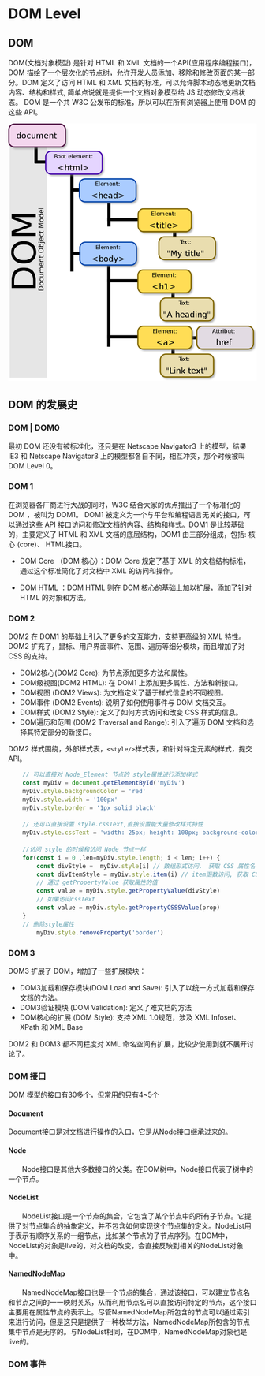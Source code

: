 # DOM Level

## DOM

DOM(文档对象模型) 是针对 HTML 和 XML 文档的一个API(应用程序编程接口)，DOM 描绘了一个层次化的节点树，允许开发人员添加、移除和修改页面的某一部分。DOM 定义了访问 HTML 和 XML 文档的标准，可以允许脚本动态地更新文档内容、结构和样式, 简单点说就是提供一个文档对象模型给 JS 动态修改文档状态。 DOM 是一个共 W3C 公发布的标准，所以可以在所有浏览器上使用 DOM 的这些 API。

![image](/img/1200px-DOM-model.svg.png)

## DOM 的发展史

### DOM | DOM0

最初 DOM 还没有被标准化，还只是在 Netscape Navigator3 上的模型，结果 IE3 和 Netscape Navigator3 上的模型都各自不同，相互冲突，那个时候被叫 DOM Level 0。

### DOM 1

在浏览器各厂商进行大战的同时，W3C 结合大家的优点推出了一个标准化的 DOM ，被叫为 DOM1。 DOM1 被定义为一个与平台和编程语言无关的接口，可以通过这些 API 接口访问和修改文档的内容、结构和样式。DOM1 是比较基础的，主要定义了 HTML 和 XML 文档的底层结构，DOM1 由三部分组成，包括: 核心 (core)、 HTML接口。

- DOM Core （DOM 核心）：DOM Core 规定了基于 XML 的文档结构标准，通过这个标准简化了对文档中 XML 的访问和操作。

- DOM HTML ：DOM HTML 则在 DOM 核心的基础上加以扩展，添加了针对 HTML 的对象和方法。

### DOM 2
DOM2 在 DOM1 的基础上引入了更多的交互能力，支持更高级的 XML 特性。 DOM2 扩充了，鼠标、用户界面事件、范围、遍历等细分模块，而且增加了对 CSS 的支持。

* DOM2核心(DOM2 Core): 为节点添加更多方法和属性。
* DOM级视图(DOM2 HTML): 在 DOM1 上添加更多属性、方法和新接口。
* DOM视图 (DOM2 Views): 为文档定义了基于样式信息的不同视图。
* DOM事件 (DOM2 Events): 说明了如何使用事件与 DOM 文档交互。
* DOM样式 (DOM2 Style): 定义了如何方式访问和改变 CSS 样式的信息。
* DOM遍历和范围 (DOM2 Traversal and Range): 引入了遍历 DOM 文档和选择其特定部分的新接口。

DOM2 样式围绕，外部样式表，`<style/>`样式表，和针对特定元素的样式，提交API。

```javascript
    // 可以直接对 Node_Element 节点的 style属性进行添加样式
    const myDiv = document.getElementById('myDiv')
    myDiv.style.backgroundColor = 'red'
    myDiv.style.width = '100px'
    myDiv.style.border = '1px solid black'

    // 还可以直接设置 style.cssText,直接设置能大量修改样式特性
    myDiv.style.cssText = 'width: 25px; height: 100px; background-color: green;'

    //访问 style 的时候和访问 Node 节点一样
    for(const i = 0 ,len=myDiv.style.length; i < len; i++) {
        const divStyle =  myDiv.style[i] // 数组形式访问， 获取 CSS 属性名
        const divItemStyle = myDiv.style.item(i) // item函数访问, 获取 CSS 属性名
        // 通过 getPropertyValue 获取属性的值
        const value = myDiv.style.getPropertyValue(divStyle)
        // 如果访问cssText
        const value = myDiv.style.getPropertyCSSSValue(prop)
    }
    // 删除style属性
        myDiv.style.removeProperty('border')
```

### DOM 3
DOM3 扩展了 DOM，增加了一些扩展模块：

* DOM3加载和保存模块(DOM Load and Save): 引入了以统一方式加载和保存文档的方法。
* DOM3验证模块 (DOM Validation): 定义了难文档的方法
* DOM核心的扩展 (DOM Style): 支持 XML 1.0规范，涉及 XML Infoset、XPath 和 XML Base 

DOM2 和 DOM3 都不同程度对 XML 命名空间有扩展，比较少使用到就不展开讨论了。

### DOM 接口

DOM 模型的接口有30多个，但常用的只有4~5个

#### Document

Document接口是对文档进行操作的入口，它是从Node接口继承过来的。 

#### Node
　　Node接口是其他大多数接口的父类。在DOM树中，Node接口代表了树中的一个节点。

#### NodeList
　　NodeList接口是一个节点的集合，它包含了某个节点中的所有子节点。它提供了对节点集合的抽象定义，并不包含如何实现这个节点集的定义。NodeList用于表示有顺序关系的一组节点，比如某个节点的子节点序列。在DOM中，NodeList的对象是live的，对文档的改变，会直接反映到相关的NodeList对象中。


#### NamedNodeMap
　　NamedNodeMap接口也是一个节点的集合，通过该接口，可以建立节点名和节点之间的一一映射关系，从而利用节点名可以直接访问特定的节点，这个接口主要用在属性节点的表示上。尽管NamedNodeMap所包含的节点可以通过索引来进行访问，但是这只是提供了一种枚举方法，NamedNodeMap所包含的节点集中节点是无序的。与NodeList相同，在DOM中，NamedNodeMap对象也是live的。

### DOM 事件